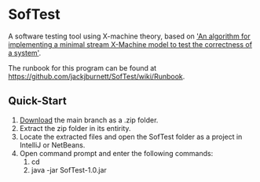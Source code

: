 # SofTest
A software testing tool using X-machine theory, based on ['An algorithm for implementing a minimal stream X-Machine model to test the correctness of a system'](https://www.researchgate.net/publication/348148829_An_algorithm_for_implementing_a_minimal_stream_X-Machine_model_to_test_the_correctness_of_a_system).

The runbook for this program can be found at https://github.com/jackjburnett/SofTest/wiki/Runbook.

## Quick-Start
1. [Download](https://github.com/jackjburnett/SofTest/archive/refs/heads/main.zip) the main branch as a .zip folder.
2. Extract the zip folder in its entirity.
3. Locate the extracted files and open the SofTest folder as a project in IntelliJ or NetBeans.
4. Open command prompt and enter the following commands:
    1. cd
    2. java -jar SofTest-1.0.jar
